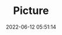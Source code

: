 ---
weight: 1
images:
- /images/edited/14.jpeg
title: Picture
date: 2022-06-12 05:51:14
tags:
- luminar
- work
---